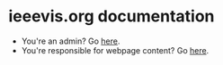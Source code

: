 # ieeevis.org documentation

* You're an admin? Go [here](admin.md).
* You're responsible for webpage content? Go [here](../instructions.md).

